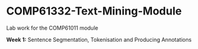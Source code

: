 # COMP61332-Text-Mining-Module
Lab work for the COMP61011 module

**Week 1:** Sentence Segmentation, Tokenisation and Producing Annotations
